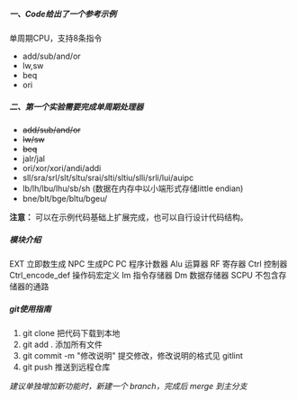 ##### 一、Code给出了一个参考示例
单周期CPU，支持8条指令
-	add/sub/and/or
-	lw,sw
-	beq
-	ori
##### 二、第一个实验需要完成单周期处理器
-	~~add/sub/and/or~~ 
-	~~lw/sw~~
-	~~beq~~
-	jalr/jal
-	ori/xor/xori/andi/addi
-	sll/sra/srl/slt/sltu/srai/slti/sltiu/slli/srli/lui/auipc
-	lb/lh/lbu/lhu/sb/sh (数据在内存中以小端形式存储little endian)
-	bne/blt/bge/bltu/bgeu/

**注意：** 可以在示例代码基础上扩展完成，也可以自行设计代码结构。

##### 模块介绍
EXT 立即数生成
NPC 生成PC
PC 程序计数器
Alu 运算器
RF 寄存器
Ctrl 控制器
Ctrl_encode_def 操作码宏定义
Im 指令存储器
Dm 数据存储器
SCPU 不包含存储器的通路

##### git使用指南

1. git clone 把代码下载到本地
2. git add . 添加所有文件
3. git commit -m "修改说明" 提交修改，修改说明的格式见 gitlint
4. git push 推送到远程仓库

_建议单独增加新功能时，新建一个 branch，完成后 merge 到主分支_